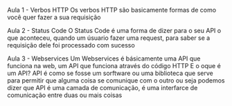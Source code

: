 Aula 1 - Verbos HTTP
    Os verbos HTTP são basicamente formas de como você quer fazer a sua requisição 

Aula 2 - Status Code
    O Status Code é uma forma  de dizer para o seu API o que aconteceu, quando um úsuario fazer uma request, para saber se a requisição dele
    foi processado com sucesso 

Aula 3 - Webservices
    Um Webservices é básicamente uma API que funciona na web, um API que funciona através do código HTTP
E o oque é um API?
    API é como se fosse um sorftware ou uma biblioteca que serve para permitir que alguma coisa se comunique com o outro
    ou seja podemos dizer que API é uma camada de comunicação, é uma interfarce de comunicação entre duas ou mais coisas 
